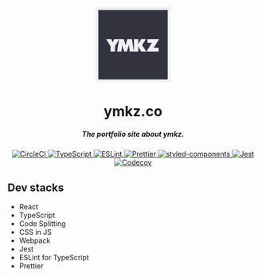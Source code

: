 <div align="center">
  <img src="resource/icon.jpg" alt="" title="icon" width="150px">
</div>
<h1 align="center">ymkz.co</h1>
<h5 align="center">The portfolio site about ymkz.</h5>
<p align="center">
  <a href="https://circleci.com/gh/ymkz/ymkz.co">
    <img alt="CircleCI" src="https://flat.badgen.net/circleci/github/ymkz/ymkz.co">
  </a>
  <a href="https://github.com/Microsoft/TypeScript">
    <img alt="TypeScript" src="https://flat.badgen.net/badge/powered%20by/TypeScript/294E80">
  </a>
  <a href="https://github.com/eslint/eslint">
    <img alt="ESLint" src="https://flat.badgen.net/badge/lint%20with/eslint/4b32c3">
  </a>
  <a href="https://github.com/prettier/prettier">
    <img alt="Prettier" src="https://flat.badgen.net/badge/format%20with/prettier/ff69b4">
  </a>
  <a href="https://github.com/styled-components/styled-components">
    <img alt="styled-components" src="https://flat.badgen.net/badge/styled%20with/styled-components/da936a">
  </a>
  <a href="https://github.com/facebook/jest">
    <img alt="Jest" src="https://flat.badgen.net/badge/tested%20with/jest/99424f">
  </a>
  <a href="https://codecov.io/gh/ymkz/ymkz.co">
    <img alt="Codecov" src="https://flat.badgen.net/codecov/c/github/ymkz/ymkz.co">
  </a>
</p>

## Dev stacks

- React
- TypeScript
- Code Splitting
- CSS in JS
- Webpack
- Jest
- ESLint for TypeScript
- Prettier
